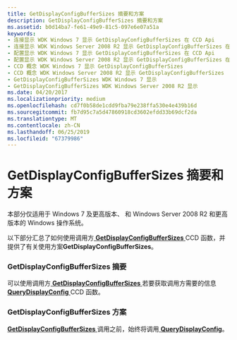 ```yaml
---
title: GetDisplayConfigBufferSizes 摘要和方案
description: GetDisplayConfigBufferSizes 摘要和方案
ms.assetid: b0d14ba7-fe61-49e9-81c5-097e6e07a51a
keywords:
- 连接显示 WDK Windows 7 显示 GetDisplayConfigBufferSizes 在 CCD Api
- 连接显示 WDK Windows Server 2008 R2 显示 GetDisplayConfigBufferSizes 在 CCD Api
- 配置显示 WDK Windows 7 显示 GetDisplayConfigBufferSizes 在 CCD Api
- 配置显示 WDK Windows Server 2008 R2 显示 GetDisplayConfigBufferSizes 在 CCD Api
- CCD 概念 WDK Windows 7 显示 GetDisplayConfigBufferSizes
- CCD 概念 WDK Windows Server 2008 R2 显示 GetDisplayConfigBufferSizes
- GetDisplayConfigBufferSizes WDK Windows 7 显示
- GetDisplayConfigBufferSizes WDK Windows Server 2008 R2 显示
ms.date: 04/20/2017
ms.localizationpriority: medium
ms.openlocfilehash: cd7f0b58de1cdd9fba79e238ffa530e4e439b16d
ms.sourcegitcommit: fb7d95c7a5d47860918cd3602efdd33b69dcf2da
ms.translationtype: MT
ms.contentlocale: zh-CN
ms.lasthandoff: 06/25/2019
ms.locfileid: "67379986"
---
```

# <a name="getdisplayconfigbuffersizes-summary-and-scenarios"></a>GetDisplayConfigBufferSizes 摘要和方案


本部分仅适用于 Windows 7 及更高版本、 和 Windows Server 2008 R2 和更高版本的 Windows 操作系统。

以下部分汇总了如何使用调用方[ **GetDisplayConfigBufferSizes** ](https://docs.microsoft.com/windows/desktop/api/winuser/nf-winuser-getdisplayconfigbuffersizes) CCD 函数，并提供了有关使用方案**GetDisplayConfigBufferSizes**。

### <a name="span-idgetdisplayconfigbuffersizessummaryspanspan-idgetdisplayconfigbuffersizessummaryspangetdisplayconfigbuffersizes-summary"></a><span id="getdisplayconfigbuffersizes_summary"></span><span id="GETDISPLAYCONFIGBUFFERSIZES_SUMMARY"></span>GetDisplayConfigBufferSizes 摘要

可以使用调用方[ **GetDisplayConfigBufferSizes** ](https://docs.microsoft.com/windows/desktop/api/winuser/nf-winuser-getdisplayconfigbuffersizes)若要获取调用方需要的信息[ **QueryDisplayConfig** ](https://docs.microsoft.com/windows/desktop/api/winuser/nf-winuser-querydisplayconfig)CCD 函数。

### <a name="span-idgetdisplayconfigbuffersizesscenariosspanspan-idgetdisplayconfigbuffersizesscenariosspangetdisplayconfigbuffersizes-scenarios"></a><span id="getdisplayconfigbuffersizes_scenarios"></span><span id="GETDISPLAYCONFIGBUFFERSIZES_SCENARIOS"></span>GetDisplayConfigBufferSizes 方案

[**GetDisplayConfigBufferSizes** ](https://docs.microsoft.com/windows/desktop/api/winuser/nf-winuser-getdisplayconfigbuffersizes)调用之前，始终将调用[ **QueryDisplayConfig**](https://docs.microsoft.com/windows/desktop/api/winuser/nf-winuser-querydisplayconfig)。

 

 






